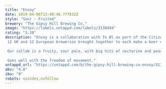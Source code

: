 ```yaml
---
title: "Envoy"
date: 2019-04-06T13:40:46.777832Z
style: "Sour - Fruited"
brewery: "The Gipsy Hill Brewing Co."
image: "https://labels.untappd.com/labels/3130494"
rating: "3.38"
description: "Envoy is a collaboration with To Øl as part of the Citizens of Everywhere project. 12 UK and 12 European breweries brought together to each make a beer celebrating the achievements of the EU.  Our collab is a fruity, sour pale, with big hits of nectarine and peach with soft dry finish.  Goes well with the freedom of movement."
untappd_url: "https://untappd.com/b/the-gipsy-hill-brewing-co-envoy/3130494"
abv: "4.0"
ibu: "0"
robots: noindex,nofollow
---
```

